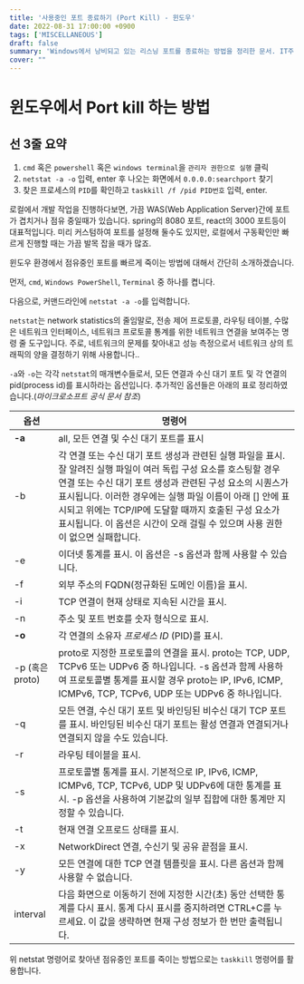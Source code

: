 ```yaml
---
title: '사용중인 포트 종료하기 (Port Kill) - 윈도우'
date: 2022-08-31 17:00:00 +0900
tags: ['MISCELLANEOUS']
draft: false
summary: 'Windows에서 낭비되고 있는 리스닝 포트를 종료하는 방법을 정리한 문서. IT주변 용어/상식/정보 정리 문서'
cover: ""
---
```


# 윈도우에서 Port kill 하는 방법

## 선 3줄 요약
1. ``cmd`` 혹은 ``powershell`` 혹은 ``windows terminal``을 ``관리자 권한으로 실행`` 클릭
2. ``netstat -a -o`` 입력, enter 후 나오는 화면에서 ``0.0.0.0:searchport`` 찾기
3. 찾은 프로세스의 ``PID``를 확인하고 ``taskkill /f /pid PID번호`` 입력, enter.

로컬에서 개발 작업을 진행하다보면, 가끔 WAS(Web Application Server)간에 포트가 겹치거나 점유 중일때가 있습니다. spring의 8080 포트, react의 3000 포트등이 대표적입니다. 미리 커스텀하여 포트를 설정해 둘수도 있지만, 로컬에서 구동확인만 빠르게 진행할 때는 가끔 발목 잡을 때가 많죠.


윈도우 환경에서 점유중인 포트를 빠르게 죽이는 방법에 대해서 간단히 소개하겠습니다.

먼저, ``cmd``, ``Windows PowerShell``, ``Terminal`` 중 하나를 켭니다.

다음으로, 커맨드라인에 ``netstat -a -o``를 입력합니다.

``netstat``는 network statistics의 줄임말로, 전송 제어 프로토콜, 라우팅 테이블, 수많은 네트워크 인터페이스, 네트워크 프로토콜 통계를 위한 네트워크 연결을 보여주는 명령 줄 도구입니다. 주로, 네트워크의 문제를 찾아내고 성능 측정으로서 네트워크 상의 트래픽의 양을 결정하기 위해 사용합니다..

``-a``와 ``-o``는 각각 ``netstat``의 매개변수들로서, 모든 연결과 수신 대기 포트 및 각 연결의 pid(process id)를 표시하라는 옵션입니다. 추가적인 옵션들은 아래의 표로 정리하였습니다.(*마이크로소프트 공식 문서 참조*)

옵션|명령어
---|---
|**-a**|all, 모든 연결 및 수신 대기 포트를 표시|
|-b|각 연결 또는 수신 대기 포트 생성과 관련된 실행 파일을 표시. 잘 알려진 실행 파일이 여러 독립 구성 요소를 호스팅할 경우 연결 또는 수신 대기 포트 생성과 관련된 구성 요소의 시퀀스가 표시됩니다. 이러한 경우에는 실행 파일 이름이 아래 [] 안에 표시되고 위에는 TCP/IP에 도달할 때까지 호출된 구성 요소가 표시됩니다. 이 옵션은 시간이 오래 걸릴 수 있으며 사용 권한이 없으면 실패합니다.|
|-e|이더넷 통계를 표시. 이 옵션은 -s 옵션과 함께 사용할 수 있습니다.|
|-f|외부 주소의 FQDN(정규화된 도메인 이름)을 표시.|
|-i|TCP 연결이 현재 상태로 지속된 시간을 표시.|
|-n|주소 및 포트 번호를 숫자 형식으로 표시.|
|**-o**|각 연결의 소유자 *프로세스 ID* (PID)를 표시.|
|-p (혹은 proto)|proto로 지정한 프로토콜의 연결을 표시. proto는 TCP, UDP, TCPv6 또는 UDPv6 중 하나입니다. -s 옵션과 함께 사용하여 프로토콜별 통계를 표시할 경우 proto는 IP, IPv6, ICMP, ICMPv6, TCP, TCPv6, UDP 또는 UDPv6 중 하나입니다.|
|-q|모든 연결, 수신 대기 포트 및 바인딩된 비수신 대기 TCP 포트를 표시. 바인딩된 비수신 대기 포트는 활성 연결과 연결되거나 연결되지 않을 수도 있습니다.|
|-r|라우팅 테이블을 표시.|
|-s|프로토콜별 통계를 표시. 기본적으로 IP, IPv6, ICMP, ICMPv6, TCP, TCPv6, UDP 및 UDPv6에 대한 통계를 표시. -p 옵션을 사용하여 기본값의 일부 집합에 대한 통계만 지정할 수 있습니다.|
-t|현재 연결 오프로드 상태를 표시.
-x|NetworkDirect 연결, 수신기 및 공유 끝점을 표시.
-y|모든 연결에 대한 TCP 연결 템플릿을 표시. 다른 옵션과 함께 사용할 수 없습니다.
interval|다음 화면으로 이동하기 전에 지정한 시간(초) 동안 선택한 통계를 다시 표시. 통계 다시 표시를 중지하려면 CTRL+C를 누르세요. 이 값을 생략하면 현재 구성 정보가 한 번만 출력됩니다.

위 netstat 명령어로 찾아낸 점유중인 포트를 죽이는 방법으로는 ``taskkill`` 명령어를 활용합니다.

